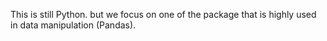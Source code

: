 This is still Python. but we focus on one of the package that is highly used in data manipulation (Pandas).

